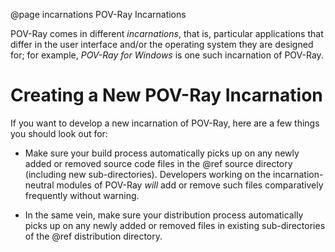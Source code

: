@page incarnations  POV-Ray Incarnations

POV-Ray comes in different _incarnations_, that is, particular applications that
differ in the user interface and/or the operating system they are designed for;
for example, _POV-Ray for Windows_ is one such incarnation of POV-Ray.


Creating a New POV-Ray Incarnation
==================================

If you want to develop a new incarnation of POV-Ray, here are a few things you
should look out for:

  - Make sure your build process automatically picks up on any newly added or
    removed source code files in the @ref source directory (including new
    sub-directories). Developers working on the incarnation-neutral modules of
    POV-Ray _will_ add or remove such files comparatively frequently without
    warning.

  - In the same vein, make sure your distribution process automatically picks up
    on any newly added or removed files in existing sub-directories of the
    @ref distribution directory.
